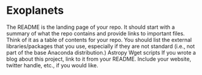 # Exoplanets


The README is the landing page of your repo.
It should start with a summary of what the repo contains and provide links to important files.
Think of it as a table of contents for your repo.
You should list the external libraries/packages that you use, especially if they are not standard (i.e., not part of the base Anaconda distribution.)
Astropy
Wget scripts
If you wrote a blog about this project, link to it from your README.
Include your website, twitter handle, etc., if you would like.